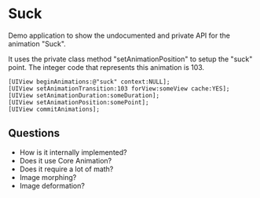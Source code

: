 Suck
====

Demo application to show the undocumented and private API for the animation "Suck".

It uses the private class method "setAnimationPosition" to setup the "suck" point.
The integer code that represents this animation is 103.

    [UIView beginAnimations:@"suck" context:NULL];
    [UIView setAnimationTransition:103 forView:someView cache:YES];
    [UIView setAnimationDuration:someDuration];
    [UIView setAnimationPosition:somePoint];
    [UIView commitAnimations];


Questions
---------

- How is it internally implemented?
- Does it use Core Animation?
- Does it require a lot of math?
- Image morphing?
- Image deformation?
